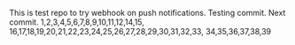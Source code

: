 This is test repo to try webhook on push notifications.
Testing commit.
Next commit. 1,2,3,4,5,6,7,8,9,10,11,12,14,15,
16,17,18,19,20,21,22,23,24,25,26,27,28,29,30,31,32,33,
34,35,36,37,38,39
